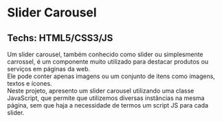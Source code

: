 # Slider Carousel
## Techs: HTML5/CSS3/JS
Um slider carousel, também conhecido como slider ou simplesmente carrossel, é um componente muito utilizado para destacar produtos ou serviços em páginas da web.  
Ele pode conter apenas imagens ou um conjunto de itens como imagens, textos e ícones.  
Neste projeto, apresento um slider carousel utilizando uma classe JavaScript, que permite que utilizemos diversas instâncias na mesma página, sem que haja a necessidade de termos um script JS para cada slider.